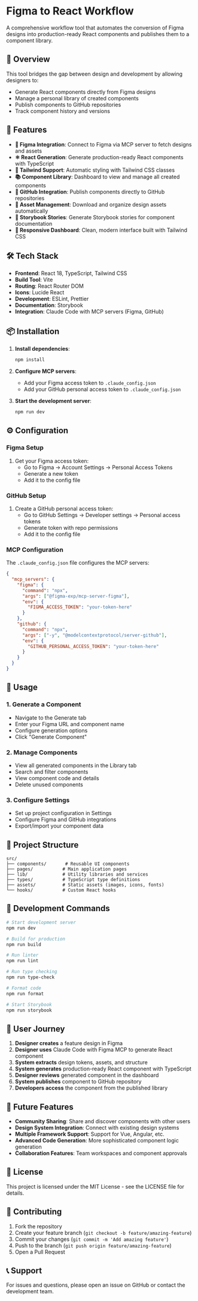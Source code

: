 # Figma to React Workflow

A comprehensive workflow tool that automates the conversion of Figma designs into production-ready React components and publishes them to a component library.

## 🎯 Overview

This tool bridges the gap between design and development by allowing designers to:
- Generate React components directly from Figma designs
- Manage a personal library of created components
- Publish components to GitHub repositories
- Track component history and versions

## 🚀 Features

- **🎨 Figma Integration**: Connect to Figma via MCP server to fetch designs and assets
- **⚛️ React Generation**: Generate production-ready React components with TypeScript
- **🎨 Tailwind Support**: Automatic styling with Tailwind CSS classes
- **📚 Component Library**: Dashboard to view and manage all created components  
- **🐙 GitHub Integration**: Publish components directly to GitHub repositories
- **💾 Asset Management**: Download and organize design assets automatically
- **📖 Storybook Stories**: Generate Storybook stories for component documentation
- **📱 Responsive Dashboard**: Clean, modern interface built with Tailwind CSS

## 🛠️ Tech Stack

- **Frontend**: React 18, TypeScript, Tailwind CSS
- **Build Tool**: Vite
- **Routing**: React Router DOM
- **Icons**: Lucide React
- **Development**: ESLint, Prettier
- **Documentation**: Storybook
- **Integration**: Claude Code with MCP servers (Figma, GitHub)

## 📦 Installation

1. **Install dependencies**:
   ```bash
   npm install
   ```

2. **Configure MCP servers**:
   - Add your Figma access token to `.claude_config.json`
   - Add your GitHub personal access token to `.claude_config.json`

3. **Start the development server**:
   ```bash
   npm run dev
   ```

## ⚙️ Configuration

### Figma Setup
1. Get your Figma access token:
   - Go to Figma → Account Settings → Personal Access Tokens
   - Generate a new token
   - Add it to the config file

### GitHub Setup  
1. Create a GitHub personal access token:
   - Go to GitHub Settings → Developer settings → Personal access tokens
   - Generate token with repo permissions
   - Add it to the config file

### MCP Configuration
The `.claude_config.json` file configures the MCP servers:

```json
{
  "mcp_servers": {
    "figma": {
      "command": "npx",
      "args": ["@figma-exp/mcp-server-figma"],
      "env": {
        "FIGMA_ACCESS_TOKEN": "your-token-here"
      }
    },
    "github": {
      "command": "npx", 
      "args": ["-y", "@modelcontextprotocol/server-github"],
      "env": {
        "GITHUB_PERSONAL_ACCESS_TOKEN": "your-token-here"
      }
    }
  }
}
```

## 🎯 Usage

### 1. Generate a Component
- Navigate to the Generate tab
- Enter your Figma URL and component name
- Configure generation options
- Click "Generate Component"

### 2. Manage Components
- View all generated components in the Library tab
- Search and filter components
- View component code and details
- Delete unused components

### 3. Configure Settings
- Set up project configuration in Settings
- Configure Figma and GitHub integrations
- Export/import your component data

## 📁 Project Structure

```
src/
├── components/       # Reusable UI components
├── pages/           # Main application pages
├── lib/             # Utility libraries and services
├── types/           # TypeScript type definitions
├── assets/          # Static assets (images, icons, fonts)
└── hooks/           # Custom React hooks
```

## 🚀 Development Commands

```bash
# Start development server
npm run dev

# Build for production  
npm run build

# Run linter
npm run lint

# Run type checking
npm run type-check

# Format code
npm run format

# Start Storybook
npm run storybook
```

## 🎨 User Journey

1. **Designer creates** a feature design in Figma
2. **Designer uses** Claude Code with Figma MCP to generate React component
3. **System extracts** design tokens, assets, and structure
4. **System generates** production-ready React component with TypeScript
5. **Designer reviews** generated component in the dashboard
6. **System publishes** component to GitHub repository
7. **Developers access** the component from the published library

## 🔮 Future Features

- **Community Sharing**: Share and discover components with other users
- **Design System Integration**: Connect with existing design systems
- **Multiple Framework Support**: Support for Vue, Angular, etc.
- **Advanced Code Generation**: More sophisticated component logic generation
- **Collaboration Features**: Team workspaces and component approvals

## 📝 License

This project is licensed under the MIT License - see the LICENSE file for details.

## 🤝 Contributing

1. Fork the repository
2. Create your feature branch (`git checkout -b feature/amazing-feature`)
3. Commit your changes (`git commit -m 'Add amazing feature'`)
4. Push to the branch (`git push origin feature/amazing-feature`)
5. Open a Pull Request

## 📞 Support

For issues and questions, please open an issue on GitHub or contact the development team.
